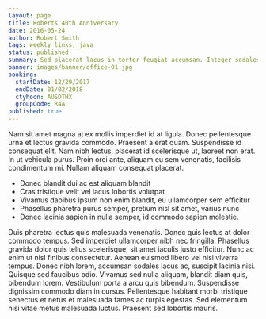 ```yaml
---
layout: page
title: Roberts 40th Anniversary
date: 2016-05-24
author: Robert Smith
tags: weekly links, java
status: published
summary: Sed placerat lacus in tortor feugiat accumsan. Integer sodales a.
banner: images/banner/office-01.jpg
booking:
  startDate: 12/29/2017
  endDate: 01/02/2018
  ctyhocn: AUSDTHX
  groupCode: R4A
published: true
---
```

Nam sit amet magna at ex mollis imperdiet id at ligula. Donec pellentesque urna et lectus gravida commodo. Praesent a erat quam. Suspendisse id consequat elit. Nam nibh lectus, placerat id scelerisque ut, laoreet non erat. In ut vehicula purus. Proin orci ante, aliquam eu sem venenatis, facilisis condimentum mi. Nullam aliquam consequat placerat.

* Donec blandit dui ac est aliquam blandit
* Cras tristique velit vel lacus lobortis volutpat
* Vivamus dapibus ipsum non enim blandit, eu ullamcorper sem efficitur
* Phasellus pharetra purus semper, pretium nisl sit amet, varius nunc
* Donec lacinia sapien in nulla semper, id commodo sapien molestie.

Duis pharetra lectus quis malesuada venenatis. Donec quis lectus at dolor commodo tempus. Sed imperdiet ullamcorper nibh nec fringilla. Phasellus gravida dolor quis tellus scelerisque, sit amet iaculis justo efficitur. Nunc ac enim ut nisl finibus consectetur. Aenean euismod libero vel nisi viverra tempus. Donec nibh lorem, accumsan sodales lacus ac, suscipit lacinia nisi. Quisque sed faucibus odio. Vivamus sed nulla aliquam, blandit diam quis, bibendum lorem. Vestibulum porta a arcu quis bibendum. Suspendisse dignissim commodo diam in cursus. Pellentesque habitant morbi tristique senectus et netus et malesuada fames ac turpis egestas. Sed elementum nisi vitae metus malesuada luctus. Praesent sed lobortis mauris.
